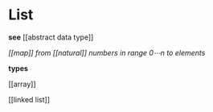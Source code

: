 # List

**see** [[abstract data type]]

_[[map]] from [[natural]] numbers in range $0 \cdots n$ to elements_

**types**

[[array]]

[[linked list]]
